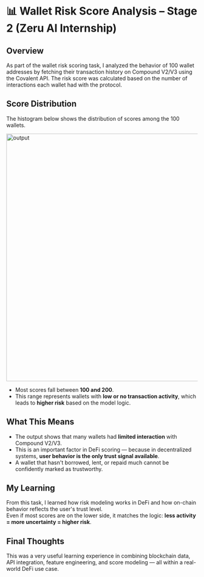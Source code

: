 # 📊 Wallet Risk Score Analysis – Stage 2 (Zeru AI Internship)

## Overview

As part of the wallet risk scoring task, I analyzed the behavior of 100 wallet addresses by fetching their transaction history on Compound V2/V3 using the Covalent API. The risk score was calculated based on the number of interactions each wallet had with the protocol.

## Score Distribution

The histogram below shows the distribution of scores among the 100 wallets.

<img width="798" height="650" alt="output" src="https://github.com/user-attachments/assets/e4fcd0f8-2605-46f9-9b80-e98d3e69d787" />

- Most scores fall between **100 and 200**.
- This range represents wallets with **low or no transaction activity**, which leads to **higher risk** based on the model logic.

## What This Means

- The output shows that many wallets had **limited interaction** with Compound V2/V3.
- This is an important factor in DeFi scoring — because in decentralized systems, **user behavior is the only trust signal available**.
- A wallet that hasn't borrowed, lent, or repaid much cannot be confidently marked as trustworthy.

## My Learning

From this task, I learned how risk modeling works in DeFi and how on-chain behavior reflects the user's trust level.  
Even if most scores are on the lower side, it matches the logic: **less activity = more uncertainty = higher risk**.

## Final Thoughts

This was a very useful learning experience in combining blockchain data, API integration, feature engineering, and score modeling — all within a real-world DeFi use case.

